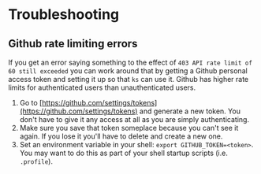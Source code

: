 # Troubleshooting

## Github rate limiting errors

If you get an error saying something to the effect of `403 API rate limit of 60 still exceeded` you can work around that by getting a Github personal access token and setting it up so that `ks` can use it.  Github has higher rate limits for authenticated users than unauthenticated users.

1. Go to [https://github.com/settings/tokens](https://github.com/settings/tokens) and generate a new token. You don't have to give it any access at all as you are simply authenticating.
2. Make sure you save that token someplace because you can't see it again.  If you lose it you'll have to delete and create a new one.
3. Set an environment variable in your shell: `export GITHUB_TOKEN=<token>`.  You may want to do this as part of your shell startup scripts (i.e. `.profile`).
